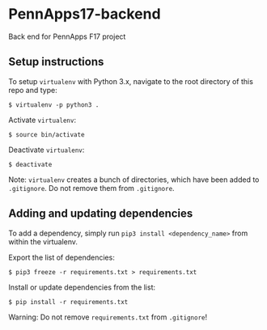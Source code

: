 # PennApps17-backend
Back end for PennApps F17 project

## Setup instructions

To setup `virtualenv` with Python 3.x, navigate to the root directory of this repo and type:

```
$ virtualenv -p python3 .
```

Activate `virtualenv`:
```
$ source bin/activate
```

Deactivate `virtualenv`:
```
$ deactivate
```

Note: `virtualenv` creates a bunch of directories, which have been added to `.gitignore`. Do not remove them from `.gitignore`.

## Adding and updating dependencies

To add a dependency, simply run `pip3 install <dependency_name>` from within the virtualenv.

Export the list of dependencies:
```
$ pip3 freeze -r requirements.txt > requirements.txt
```

Install or update dependencies from the list:
```
$ pip install -r requirements.txt
```

Warning: Do not remove `requirements.txt` from `.gitignore`!
